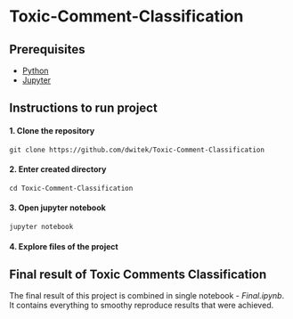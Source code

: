 # Toxic-Comment-Classification

## Prerequisites
* [Python](https://www.python.org/)
* [Jupyter](https://jupyter.org/)

## Instructions to run project

#### 1. Clone the repository
`git clone https://github.com/dwitek/Toxic-Comment-Classification`

#### 2. Enter created directory
`cd Toxic-Comment-Classification`

#### 3. Open jupyter notebook
`jupyter notebook`

#### 4. Explore files of the project

## Final result of Toxic Comments Classification
The final result of this project is combined in single notebook - *Final.ipynb*. It contains everything to smoothy reproduce results that were achieved.
